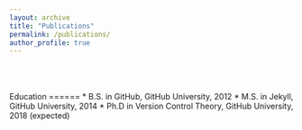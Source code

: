 ```yaml
---
layout: archive
title: "Publications"
permalink: /publications/
author_profile: true
---
```

<br />
<br />
<br />
Education
======
* B.S. in GitHub, GitHub University, 2012
* M.S. in Jekyll, GitHub University, 2014
* Ph.D in Version Control Theory, GitHub University, 2018 (expected)
